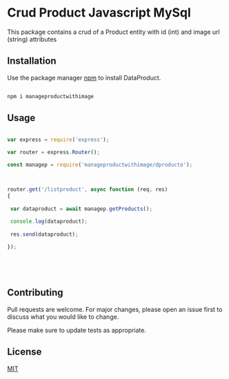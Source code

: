 # Crud Product Javascript MySql




This package contains a crud of a Product entity with id (int) and image url (string) attributes



## Installation



Use the package manager [npm](https://www.npmjs.com/) to install DataProduct.



```bash

npm i manageproductwithimage
```



## Usage



```Javascript

var express = require('express');

var router = express.Router();

const managep = require('manageproductwithimage/dproducto');



router.get('/listproduct', async function (req, res) 
{
   
 var dataproduct = await managep.getProducts();
   
 console.log(dataproduct);
   
 res.send(dataproduct);

});






```


## Contributing 


Pull requests are welcome. For major changes, please open an issue first to discuss what you would like to change.

Please make sure to update tests as appropriate.



## License


[MIT](https://choosealicense.com/licenses/mit/)






